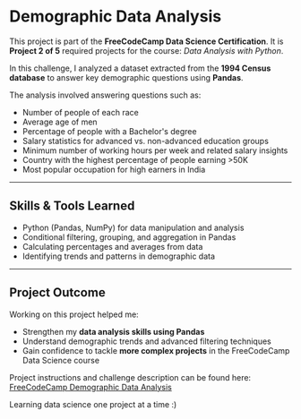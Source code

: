 # Demographic Data Analysis

This project is part of the **FreeCodeCamp Data Science Certification**. It is **Project 2 of 5** required projects for the course: *Data Analysis with Python*.  

In this challenge, I analyzed a dataset extracted from the **1994 Census database** to answer key demographic questions using **Pandas**.

The analysis involved answering questions such as:

- Number of people of each race  
- Average age of men  
- Percentage of people with a Bachelor's degree  
- Salary statistics for advanced vs. non-advanced education groups  
- Minimum number of working hours per week and related salary insights  
- Country with the highest percentage of people earning >50K  
- Most popular occupation for high earners in India  

---

## Skills & Tools Learned
- Python (Pandas, NumPy) for data manipulation and analysis  
- Conditional filtering, grouping, and aggregation in Pandas  
- Calculating percentages and averages from data  
- Identifying trends and patterns in demographic data  

---

## Project Outcome
Working on this project helped me:

- Strengthen my **data analysis skills using Pandas**  
- Understand demographic trends and advanced filtering techniques  
- Gain confidence to tackle **more complex projects** in the FreeCodeCamp Data Science course  

Project instructions and challenge description can be found here:  
[FreeCodeCamp Demographic Data Analysis](https://www.freecodecamp.org/learn/data-analysis-with-python/)

Learning data science one project at a time :)
